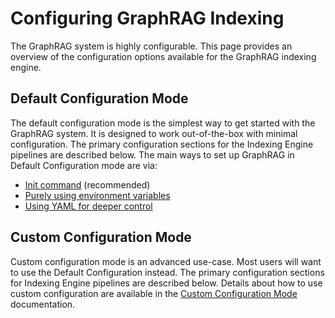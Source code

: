 # Configuring GraphRAG Indexing

The GraphRAG system is highly configurable. This page provides an overview of the configuration options available for the GraphRAG indexing engine.

## Default Configuration Mode

The default configuration mode is the simplest way to get started with the GraphRAG system. It is designed to work out-of-the-box with minimal configuration. The primary configuration sections for the Indexing Engine pipelines are described below. The main ways to set up GraphRAG in Default Configuration mode are via:

- [Init command](init.md) (recommended)
- [Purely using environment variables](env_vars.md)
- [Using YAML for deeper control](yaml.md)

## Custom Configuration Mode

Custom configuration mode is an advanced use-case. Most users will want to use the Default Configuration instead. The primary configuration sections for Indexing Engine pipelines are described below. Details about how to use custom configuration are available in the [Custom Configuration Mode](custom.md) documentation.
